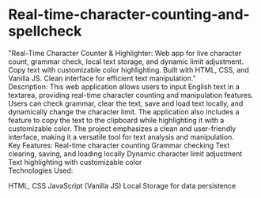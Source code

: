 # Real-time-character-counting-and-spellcheck
"Real-Time Character Counter &amp; Highlighter: Web app for live character count, grammar check, local text storage, and dynamic limit adjustment. Copy text with customizable color highlighting. Built with HTML, CSS, and Vanilla JS. Clean interface for efficient text manipulation."
</br>
Description:
This web application allows users to input English text in a textarea, providing real-time character counting and manipulation features. Users can check grammar, clear the text, save and load text locally, and dynamically change the character limit. The application also includes a feature to copy the text to the clipboard while highlighting it with a customizable color. The project emphasizes a clean and user-friendly interface, making it a versatile tool for text analysis and manipulation.
</br>
Key Features:
Real-time character counting
Grammar checking
Text clearing, saving, and loading locally
Dynamic character limit adjustment
Text highlighting with customizable color
</br>
Technologies Used:

HTML, CSS
JavaScript (Vanilla JS)
Local Storage for data persistence

